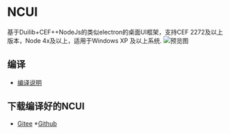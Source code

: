 # NCUI
基于Duilib+CEF++NodeJs的类似electron的桌面UI框架，支持CEF 2272及以上版本，Node 4x及以上，适用于Windows XP 及以上系统. 
![预览图](https://images.gitee.com/uploads/images/2018/0917/221303_e96c0628_8680.png "NCUI.png")

## 编译
* [编译说明](https://github.com/amoylel/NCUI/blob/master/%E7%BC%96%E8%AF%91%E8%AF%B4%E6%98%8E.txt) 

## 下载编译好的NCUI
* [Gitee](https://gitee.com/amoylel/NCUI/attach_files/download?i=185214&u=http%3A%2F%2Ffiles.git.oschina.net%2Fgroup1%2FM00%2F05%2F9E%2FPaAvDFv0ErqACrqiAkQsYLBd3-w4254.7z%3Ftoken%3D727f48533170ea8f2ff8220674c11da4%26ts%3D1542722417%26attname%3DNCUI-v1.0.0.0.7z)
*[Github](https://github.com/amoylel/NCUI/releases/download/v1.0.0.0/NCUI-v1.0.0.0.7z)
